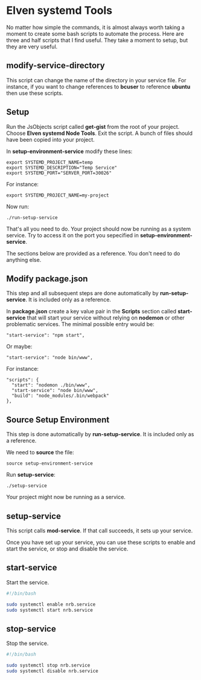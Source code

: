 # Elven systemd Tools

No matter how simple the commands, it is almost always worth taking a moment to create some bash scripts to automate the process. Here are three and half scripts that I find useful. They take a moment to setup, but they are very useful.

## modify-service-directory

This script can change the name of the directory in your service file. For instance, if you want to change references to **bcuser** to reference **ubuntu** then use these scripts. 

## Setup

Run the JsObjects script called **get-gist** from the root of your project. Choose **Elven systemd Node Tools**. Exit the script. A bunch of files should have been copied into your project.

In **setup-environment-service** modify these lines:

    export SYSTEMD_PROJECT_NAME=temp
    export SYSTEMD_DESCRIPTION="Temp Service"
    export SYSTEMD_PORT="SERVER_PORT=30026"

For instance:

    export SYSTEMD_PROJECT_NAME=my-project

Now run:

    ./run-setup-service
    
That's all you need to do. Your project should now be running as a system service. Try to access it on the port you sepecified in **setup-environment-service**.

The sections below are provided as a reference. You don't need to do anything else.

## Modify package.json

This step and all subsequent steps are done automatically by **run-setup-service**. It is included only as a reference.

In **package.json** create a key value pair in the **Scripts** section called **start-service** that will start your service without relying on **nodemon** or other problematic services. The minimal possible entry would be:

    "start-service": "npm start",

Or maybe:

    "start-service": "node bin/www",

For instance:

```
"scripts": {
  "start": "nodemon ./bin/www",
  "start-service": "node bin/www",
  "build": "node_modules/.bin/webpack"
},    
```


## Source Setup Environment

This step is done automatically by **run-setup-service**. It is included only as a reference.

We need to **source** the file:

    source setup-environment-service

Run **setup-service**:

    ./setup-service

Your project might now be running as a service.

## setup-service

This script calls **mod-service**. If that call succeeds, it sets up your service.

Once you have set up your service, you can use these scripts to enable and start the service, or stop and disable the service.

## start-service

Start the service.

```bash
#!/bin/bash

sudo systemctl enable nrb.service
sudo systemctl start nrb.service
```

## stop-service

Stop the service.

```bash
#!/bin/bash

sudo systemctl stop nrb.service
sudo systemctl disable nrb.service
```
